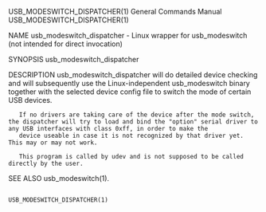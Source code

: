USB_MODESWITCH_DISPATCHER(1)                                                             General Commands Manual                                                             USB_MODESWITCH_DISPATCHER(1)

NAME
       usb_modeswitch_dispatcher - Linux wrapper for usb_modeswitch (not intended for direct invocation)

SYNOPSIS
       usb_modeswitch_dispatcher

DESCRIPTION
       usb_modeswitch_dispatcher  will do detailed device checking and will subsequently use the Linux-independent usb_modeswitch binary together with the selected device config file to switch the mode
       of certain USB devices.

       If no drivers are taking care of the device after the mode switch, the dispatcher will try to load and bind the "option" serial driver to any USB interfaces with class 0xff, in order to make the
       device useable in case it is not recognized by that driver yet. This may or may not work.

       This program is called by udev and is not supposed to be called directly by the user.

SEE ALSO
       usb_modeswitch(1).

                                                                                                                                                                             USB_MODESWITCH_DISPATCHER(1)

